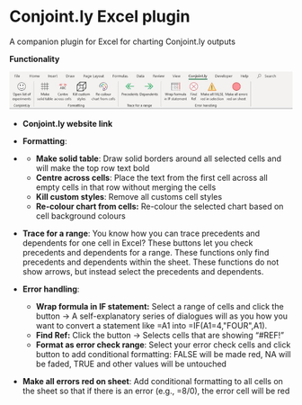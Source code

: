 # Conjoint.ly Excel plugin
A companion plugin for Excel for charting Conjoint.ly outputs

**Functionality**

![img](clip_image002.jpg)

- **Conjoint.ly website link**
- **Formatting**:

- - **Make solid table**: Draw solid borders around      all selected cells and will make the top row text bold
  - **Centre across cells**: Place the text from the      first cell across all empty cells in that row without merging the cells
  - **Kill custom styles**: Remove all customs cell      styles
  - **Re-colour chart from cells:** Re-colour the selected      chart based on cell background colours

- **Trace for a range**: You know how you can trace     precedents and dependents for one cell in Excel? These buttons let you     check precedents and dependents for a range. These functions only find     precedents and dependents within the sheet. These functions do not show     arrows, but instead select the precedents and dependents.

- **Error handling**:

  - **Wrap formula in IF statement:** Select a range of cells      and click the button -> A self-explanatory series of dialogues will as      you how you want to convert a statement like =A1 into      =IF(A1=4,"FOUR",A1).
  - **Find Ref:** Click the button -> Selects cells that      are showing “#REF!”
  - **Format as error check range**: Select your error check      cells and click button to add conditional formatting: FALSE will be made      red, NA will be faded, TRUE and other values will be untouched
 - **Make all errors red on sheet**: Add conditional formatting to all cells on the sheet so that if there is an error (e.g., =8/0), the error cell will be red
